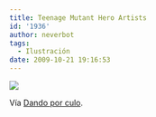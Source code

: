 ```yaml
---
title: Teenage Mutant Hero Artists
id: '1936'
author: neverbot
tags:
  - Ilustración
date: 2009-10-21 19:16:53
---
```


[![](./tumblr_krrlq0cTuh1qzgwyxo1_500.gif)](http://dandoporculo.com/post/217853500)

Vía [Dando por culo](http://dandoporculo.com/post/217853500).